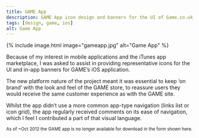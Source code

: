 ```yaml
---
title: GAME App
description: GAME App icon design and banners for the UI of Game.co.uk's iOS app.
tags: [design, game, ios]
alt: Game App
---
```

{% include image.html image="gameapp.jpg" alt="Game App" %}

Because of my interest in mobile applications and the iTunes app marketplace, I was asked to assist in providing representative icons for the UI and in-app banners for GAME’s iOS application.

The new platform nature of the project meant it was essential to keep ‘on brand’ with the look and feel of the GAME store, to reassure users they would receive the same customer experience as with the GAME site.

Whilst the app didn’t use a more common app-type navigation (links list or icon grid), the app regularly received comments on its ease of navigation, which I feel I contributed a part of that visual language.

<small class="note">As of ~<time datetime="2012-10">Oct 2012</time> the GAME app is no longer available for download in the form shown here.</small>
